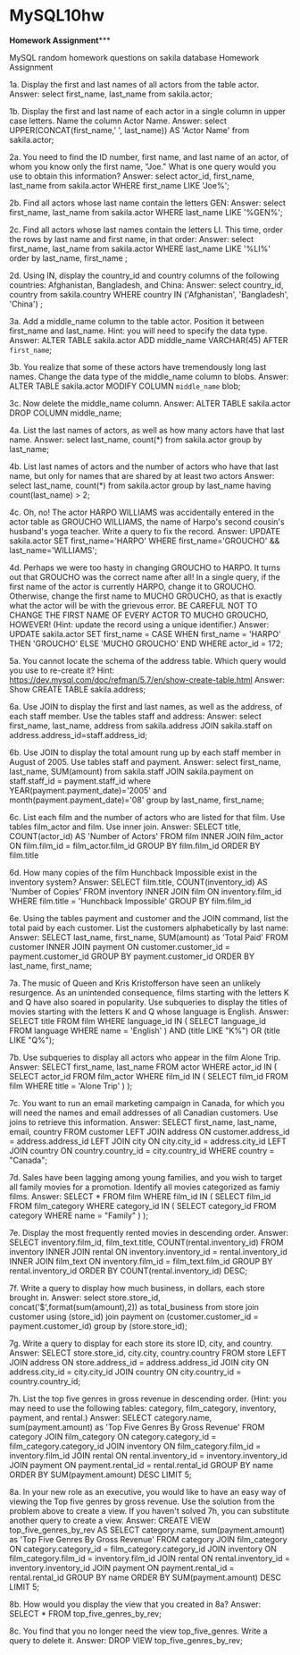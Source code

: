 # MySQL10hw
**********************Homework Assignment*************************

MySQL random homework questions on sakila database
Homework Assignment


1a. Display the first and last names of all actors from the table actor.
Answer: select first_name, last_name from sakila.actor;

1b. Display the first and last name of each actor in a single column in upper case letters. Name the column Actor Name.
Answer: select UPPER(CONCAT(first_name,' ', last_name)) AS 'Actor Name' from sakila.actor;

2a. You need to find the ID number, first name, and last name of an actor, of whom you know only the first name, "Joe." What is one query would you use to obtain this information?
Answer: select actor_id, first_name, last_name from sakila.actor WHERE first_name LIKE 'Joe%';

2b. Find all actors whose last name contain the letters GEN:
Answer: select first_name, last_name from sakila.actor WHERE last_name LIKE '%GEN%';

2c. Find all actors whose last names contain the letters LI. This time, order the rows by last name and first name, in that order:
Answer: 
select first_name, last_name from sakila.actor 
WHERE last_name LIKE '%LI%'
order by last_name, first_name
;

2d. Using IN, display the country_id and country columns of the following countries: Afghanistan, Bangladesh, and China:
Answer:
select country_id, country from sakila.country
 WHERE country IN ('Afghanistan', 'Bangladesh', 'China')
;

3a. Add a middle_name column to the table actor. Position it between first_name and last_name. Hint: you will need to specify the data type.
Answer: ALTER TABLE sakila.actor ADD middle_name VARCHAR(45) AFTER `first_name`;

3b. You realize that some of these actors have tremendously long last names. Change the data type of the middle_name column to blobs.
Answer:  ALTER TABLE sakila.actor  MODIFY COLUMN `middle_name` blob;

3c. Now delete the middle_name column.
Answer:  ALTER TABLE sakila.actor DROP COLUMN middle_name;  

4a. List the last names of actors, as well as how many actors have that last name.
Answer:  select last_name, count(*) from sakila.actor group by last_name;

4b. List last names of actors and the number of actors who have that last name, but only for names that are shared by at least two actors
Answer:
select last_name, count(*) from sakila.actor
group by last_name
having count(last_name) > 2;

4c. Oh, no! The actor HARPO WILLIAMS was accidentally entered in the actor table as GROUCHO WILLIAMS, the name of Harpo's second cousin's husband's yoga teacher. Write a query to fix the record.
Answer:  UPDATE sakila.actor SET first_name='HARPO' WHERE first_name='GROUCHO' && last_name='WILLIAMS';

4d. Perhaps we were too hasty in changing GROUCHO to HARPO. It turns out that GROUCHO was the correct name after all! In a single query, if the first name of the actor is currently HARPO, change it to GROUCHO. Otherwise, change the first name to MUCHO GROUCHO, as that is exactly what the actor will be with the grievous error. BE CAREFUL NOT TO CHANGE THE FIRST NAME OF EVERY ACTOR TO MUCHO GROUCHO, HOWEVER! (Hint: update the record using a unique identifier.)
Answer:  UPDATE sakila.actor SET  first_name = CASE WHEN first_name = 'HARPO' THEN 'GROUCHO' ELSE 'MUCHO GROUCHO' END WHERE actor_id = 172;

5a. You cannot locate the schema of the address table. Which query would you use to re-create it? Hint: https://dev.mysql.com/doc/refman/5.7/en/show-create-table.html
Answer:  Show CREATE TABLE sakila.address;

6a. Use JOIN to display the first and last names, as well as the address, of each staff member. Use the tables staff and address:
Answer: select first_name, last_name, address from sakila.address JOIN sakila.staff on address.address_id=staff.address_id;

6b. Use JOIN to display the total amount rung up by each staff member in August of 2005. Use tables staff and payment.
Answer: 
select first_name, last_name, SUM(amount) from sakila.staff 
JOIN sakila.payment on staff.staff_id = payment.staff_id 
where YEAR(payment.payment_date)='2005' and month(payment.payment_date)='08'
group by last_name, first_name;

6c. List each film and the number of actors who are listed for that film. Use tables film_actor and film. Use inner join.
Answer: 
SELECT title, COUNT(actor_id) AS 'Number of Actors'
FROM film INNER JOIN film_actor 
ON film.film_id = film_actor.film_id
GROUP BY film.film_id
ORDER BY film.title

6d. How many copies of the film Hunchback Impossible exist in the inventory system?
Answer: 
SELECT film.title, COUNT(inventory_id) AS 'Number of Copies'
FROM inventory INNER JOIN film ON inventory.film_id 
WHERE film.title = 'Hunchback Impossible'
GROUP BY film.film_id

6e. Using the tables payment and customer and the JOIN command, list the total paid by each customer. List the customers alphabetically by last name:
Answer:
SELECT last_name, first_name, SUM(amount) as 'Total Paid'
FROM customer
INNER JOIN payment
ON customer.customer_id = payment.customer_id
GROUP BY payment.customer_id
ORDER BY last_name, first_name;

7a. The music of Queen and Kris Kristofferson have seen an unlikely resurgence. As an unintended consequence, films starting with the letters K and Q have also soared in popularity. Use subqueries to display the titles of movies starting with the letters K and Q whose language is English.
Answer:
SELECT title 
FROM film
WHERE language_id IN
	(
	SELECT language_id 
	FROM language
	WHERE name = 'English'
    )
	AND (title LIKE "K%") OR (title LIKE "Q%");

7b. Use subqueries to display all actors who appear in the film Alone Trip.
Answer:
SELECT first_name, last_name 
FROM actor 
WHERE actor_id IN
	(
	SELECT actor_id 
	FROM film_actor
	WHERE film_id IN
		(
		SELECT film_id
		FROM film
		WHERE title = 'Alone Trip'
		)
	);

7c. You want to run an email marketing campaign in Canada, for which you will need the names and email addresses of all Canadian customers. Use joins to retrieve this information.
Answer:
SELECT first_name, last_name, email, country FROM customer
LEFT JOIN address
ON customer.address_id = address.address_id
LEFT JOIN city
ON city.city_id = address.city_id
LEFT JOIN country
ON country.country_id = city.country_id
WHERE country = "Canada";


7d. Sales have been lagging among young families, and you wish to target all family movies for a promotion. Identify all movies categorized as famiy films.
Answer:
SELECT * FROM film
WHERE film_id IN
	(
	SELECT film_id 
	FROM film_category
	WHERE category_id IN
		(
		SELECT category_id
		FROM category
		WHERE name = "Family"
		)
	);

7e. Display the most frequently rented movies in descending order.
Answer:
SELECT inventory.film_id, film_text.title, COUNT(rental.inventory_id)
FROM inventory
INNER JOIN rental
ON inventory.inventory_id = rental.inventory_id
INNER JOIN film_text
ON inventory.film_id = film_text.film_id
GROUP BY rental.inventory_id
ORDER BY COUNT(rental.inventory_id) DESC;

7f. Write a query to display how much business, in dollars, each store brought in.
Answer:
select store.store_id, concat('$',format(sum(amount),2)) as total_business
from store
join customer
using (store_id)
join payment
on (customer.customer_id = payment.customer_id)
group by (store.store_id); 

7g. Write a query to display for each store its store ID, city, and country.
Answer:
SELECT store.store_id, city.city, country.country
FROM store
LEFT JOIN address
ON store.address_id = address.address_id
JOIN city 
ON address.city_id = city.city_id
JOIN country
ON city.country_id = country.country_id;

7h. List the top five genres in gross revenue in descending order. (Hint: you may need to use the following tables: category, film_category, inventory, payment, and rental.)
Answer:
SELECT category.name, sum(payment.amount) as 'Top Five Genres By Gross Revenue' 
FROM category
JOIN film_category 
ON category.category_id = film_category.category_id
JOIN inventory
ON film_category.film_id = inventory.film_id
JOIN rental
ON rental.inventory_id = inventory.inventory_id
JOIN payment
ON payment.rental_id = rental.rental_id
GROUP BY name
ORDER BY SUM(payment.amount) DESC
LIMIT 5;

8a. In your new role as an executive, you would like to have an easy way of viewing the Top five genres by gross revenue. Use the solution from the problem above to create a view. If you haven't solved 7h, you can substitute another query to create a view.
Answer:
CREATE VIEW top_five_genres_by_rev
AS SELECT category.name, sum(payment.amount) as 'Top Five Genres By Gross Revenue' 
FROM category
JOIN film_category 
ON category.category_id = film_category.category_id
JOIN inventory
ON film_category.film_id = inventory.film_id
JOIN rental
ON rental.inventory_id = inventory.inventory_id
JOIN payment
ON payment.rental_id = rental.rental_id
GROUP BY name
ORDER BY SUM(payment.amount) DESC
LIMIT 5;

8b. How would you display the view that you created in 8a?
Answer:  SELECT * FROM top_five_genres_by_rev;

8c. You find that you no longer need the view top_five_genres. Write a query to delete it.
Answer:  DROP VIEW top_five_genres_by_rev;
